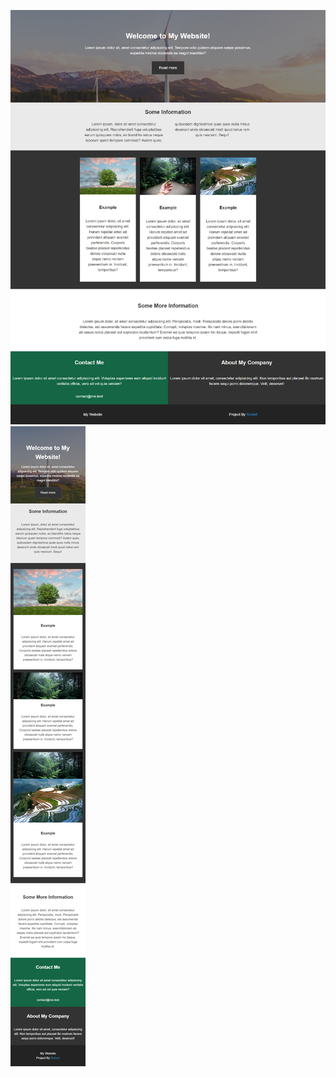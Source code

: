![Laptop version](screenshots/laptop-version.png)
![Mobile version](screenshots/mobile-version.png)
